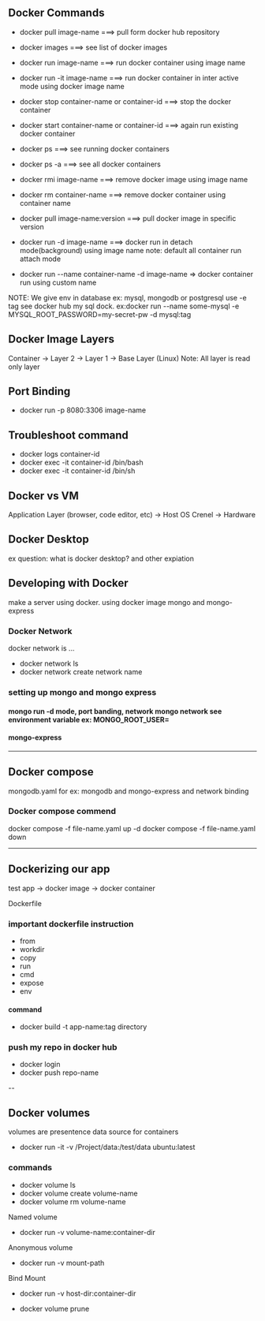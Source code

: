 ## Docker Commands

- docker pull image-name ===> pull form docker hub repository
- docker images ===> see list of docker images
- docker run image-name ===> run docker container using image name
- docker run -it image-name ===> run docker container in inter active mode using docker image name
- docker stop container-name or container-id ===> stop the docker container
- docker start container-name or container-id ===> again run existing docker container
- docker ps ===> see running docker containers
- docker ps -a ===> see all docker containers
- docker rmi image-name ===> remove docker image using image name
- docker rm container-name ===> remove docker container using container name

- docker pull image-name:version ===> pull docker image in specific version
- docker run -d image-name ===> docker run in detach mode(background) using image name
  note: default all container run attach mode
- docker run --name container-name -d image-name => docker container run using custom name

NOTE: We give env in database ex: mysql, mongodb or postgresql use -e tag see docker hub my sql dock. ex:docker run --name some-mysql -e MYSQL_ROOT_PASSWORD=my-secret-pw -d mysql:tag

## Docker Image Layers

Container -> Layer 2 -> Layer 1 -> Base Layer (Linux)
Note: All layer is read only layer

## Port Binding

- docker run -p 8080:3306 image-name

## Troubleshoot command

- docker logs container-id
- docker exec -it container-id /bin/bash
- docker exec -it container-id /bin/sh

## Docker vs VM

Application Layer (browser, code editor, etc) -> Host OS Crenel -> Hardware

## Docker Desktop

ex question: what is docker desktop? and other expiation

## Developing with Docker

make a server using docker. using docker image mongo and mongo-express

### Docker Network

docker network is ...

- docker network ls
- docker network create network name

### setting up mongo and mongo express

#### mongo run -d mode, port banding, network mongo network see environment variable ex: MONGO_ROOT_USER=

#### mongo-express

---

## Docker compose

mongodb.yaml for ex: mongodb and mongo-express and network binding

### Docker compose commend

docker compose -f file-name.yaml up -d
docker compose -f file-name.yaml down

---

## Dockerizing our app

test app -> docker image -> docker container

Dockerfile

### important dockerfile instruction

- from
- workdir
- copy
- run
- cmd
- expose
- env

#### command

- docker build -t app-name:tag directory

### push my repo in docker hub

- docker login
- docker push repo-name

--

## Docker volumes

volumes are presentence data source for containers

- docker run -it -v /Project/data:/test/data ubuntu:latest

### commands

- docker volume ls
- docker volume create volume-name
- docker volume rm volume-name

Named volume

- docker run -v volume-name:container-dir

Anonymous volume

- docker run -v mount-path

Bind Mount

- docker run -v host-dir:container-dir

- docker volume prune
